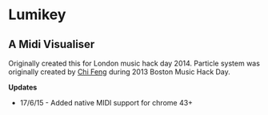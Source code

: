 # Lumikey
## A Midi Visualiser

Originally created this for London music hack day 2014. Particle system was originally created by [Chi Feng](http://chifeng.scripts.mit.edu/stuff/fluid/) during 2013 Boston Music Hack Day.

**Updates**
* 17/6/15 - Added native MIDI support for chrome 43+